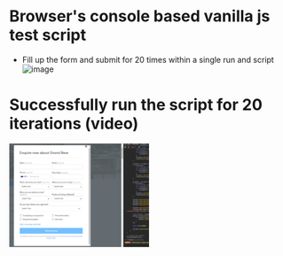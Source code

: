 # Browser's console based vanilla js test script
* Fill up the form and submit for 20 times within a single run and script
  ![image](https://github.com/imranreee/Web-Form-Fill-Up-with-Vanilla-JS/assets/19637476/5a97a468-f084-46db-bfbd-da4ae480bc42)

# Successfully run the script for 20 iterations (video)
[<img src="https://github.com/imranreee/Web-Form-Fill-Up-with-Vanilla-JS/blob/main/vdo_t.png" width="50%">](https://youtu.be/xEPZeyUiB3o "Successful Run")
